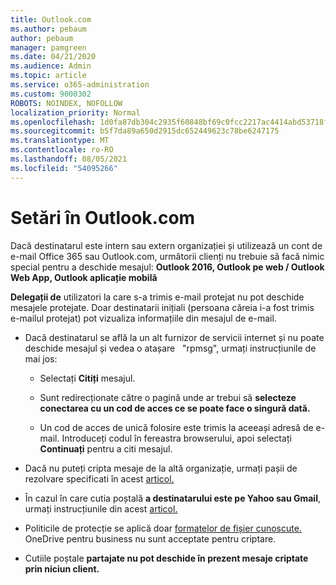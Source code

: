 ```yaml
---
title: Outlook.com
ms.author: pebaum
author: pebaum
manager: pamgreen
ms.date: 04/21/2020
ms.audience: Admin
ms.topic: article
ms.service: o365-administration
ms.custom: 9000302
ROBOTS: NOINDEX, NOFOLLOW
localization_priority: Normal
ms.openlocfilehash: 1d0fa87db304c2935f60848bf69c0fcc2217ac4414abd53718f418785e8804c5
ms.sourcegitcommit: b5f7da89a650d2915dc652449623c78be6247175
ms.translationtype: MT
ms.contentlocale: ro-RO
ms.lasthandoff: 08/05/2021
ms.locfileid: "54095266"
---
```

# <a name="settings-in-outlookcom"></a>Setări în Outlook.com

Dacă destinatarul este intern sau extern organizației și utilizează un cont de e-mail Office 365 sau Outlook.com, următorii clienți nu trebuie să facă nimic special pentru a deschide mesajul: **Outlook 2016, Outlook pe web / Outlook Web App, Outlook aplicație mobilă**

**Delegații de** utilizatori la care s-a trimis e-mail protejat nu pot deschide mesajele protejate. Doar destinatarii inițiali (persoana căreia i-a fost trimis e-mailul protejat) pot vizualiza informațiile din mesajul de e-mail.

- Dacă destinatarul se află la un alt furnizor de servicii internet și nu poate deschide mesajul și vedea o atașare &nbsp; "rpmsg", urmați instrucțiunile de mai jos:
    
    - Selectați **Citiți** mesajul.
    
    - Sunt redirecționate către o pagină unde ar trebui să **selecteze conectarea cu un cod de acces ce se poate face o singură dată.**
    
    - Un cod de acces de unică folosire este trimis la aceeași adresă de e-mail. Introduceți codul în fereastra browserului, apoi selectați **Continuați** pentru a citi mesajul.

- Dacă nu puteți cripta mesaje de la altă organizație, urmați pașii de rezolvare specificati în acest [articol.](https://support.office.com/article/known-issues-opening-irm-protected-emails-sent-from-users-in-other-office-365-organizations-0dec0593-a05d-4aa2-8445-9311ebab3164)

- În cazul în care cutia poștală **a destinatarului este pe Yahoo sau Gmail**, urmați </span> instrucțiunile din acest [articol.](https://support.office.com/article/how-do-i-open-a-protected-message-1157a286-8ecc-4b1e-ac43-2a608fbf3098)

- Politicile de protecție se aplică doar [formatelor de fișier cunoscute.](https://docs.microsoft.com/azure/information-protection/rms-client/client-admin-guide-file-types) OneDrive pentru business nu sunt acceptate pentru criptare.

- Cutiile poștale **partajate nu pot deschide în prezent mesaje criptate prin niciun client.** 
